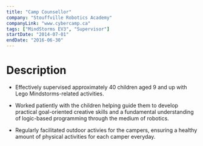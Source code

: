 ```yaml
---
title: "Camp Counsellor"
company: "Stouffville Robotics Academy"
companyLink: "www.cybercamp.ca"
tags: ["MindStorms EV3", "Supervisor"]
startDate: "2014-07-01"
endDate: "2016-06-30"
---
```


# Description

* Effectively supervised approximately 40 children aged 9 and up with Lego Mindstorms-related activities.

* Worked patiently with the children helping guide them to develop practical goal-oriented creative skills and a fundamental understanding of logic-based programming through the medium of robotics.

* Regularly facilitated outdoor activies for the campers, ensuring a healthy amount of physical activities for each camper everyday.